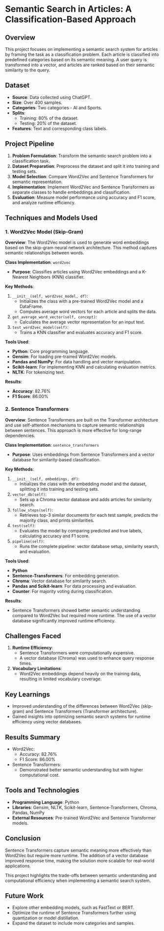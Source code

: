 # Semantic Search in Articles: A Classification-Based Approach

## Overview
This project focuses on implementing a semantic search system for articles by framing the task as a classification problem. Each article is classified into predefined categories based on its semantic meaning. A user query is transformed into a vector, and articles are ranked based on their semantic similarity to the query.

## Dataset
- **Source**: Data collected using ChatGPT.
- **Size**: Over 400 samples.
- **Categories**: Two categories - AI and Sports.
- **Splits**: 
  - Training: 80% of the dataset.
  - Testing: 20% of the dataset.
- **Features**: Text and corresponding class labels.

## Project Pipeline
1. **Problem Formulation**: Transform the semantic search problem into a classification task.
2. **Dataset Preparation**: Preprocess the dataset and split it into training and testing sets.
3. **Model Selection**: Compare Word2Vec and Sentence Transformers for semantic representation.
4. **Implementation**: Implement Word2Vec and Sentence Transformers as separate classes to handle embeddings and classification.
5. **Evaluation**: Measure model performance using accuracy and F1 score, and analyze runtime efficiency.

## Techniques and Models Used
### 1. Word2Vec Model (Skip-Gram)
**Overview**: The Word2Vec model is used to generate word embeddings based on the skip-gram neural network architecture. This method captures semantic relationships between words.

**Class Implementation**: `word2vec`
- **Purpose**: Classifies articles using Word2Vec embeddings and a K-Nearest Neighbors (KNN) classifier.

**Key Methods**:
1. `__init__(self, word2vec_model, df)`:
   - Initializes the class with a pre-trained Word2Vec model and a DataFrame.
   - Computes average word vectors for each article and splits the data.
2. `get_average_word_vector(self, concept)`:
   - Calculates the average vector representation for an input text.
3. `test_word2vec_model(self)`:
   - Trains a KNN classifier and evaluates accuracy and F1 score.

**Tools Used**:
- **Python**: Core programming language.
- **Gensim**: For loading pre-trained Word2Vec models.
- **Pandas and NumPy**: For data handling and vector manipulation.
- **Scikit-learn**: For implementing KNN and calculating evaluation metrics.
- **NLTK**: For tokenizing text.

**Results**:
- **Accuracy**: 82.76%
- **F1 Score**: 86.00%

### 2. Sentence Transformers
**Overview**: Sentence Transformers are built on the Transformer architecture and use self-attention mechanisms to capture semantic relationships between sentences. This approach is more effective for long-range dependencies.

**Class Implementation**: `sentence_transformers`
- **Purpose**: Uses embeddings from Sentence Transformers and a vector database for similarity-based classification.

**Key Methods**:
1. `__init__(self, embeddings, df)`:
   - Initializes the class with the embedding model and the dataset, splitting it into training and testing sets.
2. `vector_db(self)`:
   - Sets up a Chroma vector database and adds articles for similarity search.
3. `follow_steps(self)`:
   - Retrieves top-3 similar documents for each test sample, predicts the majority class, and prints similarities.
4. `test(self)`:
   - Evaluates the model by comparing predicted and true labels, calculating accuracy and F1 score.
5. `pipeline(self)`:
   - Runs the complete pipeline: vector database setup, similarity search, and evaluation.

**Tools Used**:
- **Python**
- **Sentence-Transformers**: For embedding generation.
- **Chroma**: Vector database for similarity search.
- **Pandas and Scikit-learn**: For data processing and evaluation.
- **Counter**: For majority voting during classification.

**Results**:
- Sentence Transformers showed better semantic understanding compared to Word2Vec but required more runtime. The use of a vector database significantly improved runtime efficiency.

## Challenges Faced
1. **Runtime Efficiency**:
   - Sentence Transformers were computationally expensive.
   - A vector database (Chroma) was used to enhance query response times.
2. **Vocabulary Limitations**:
   - Word2Vec embeddings depend heavily on the training data, resulting in limited vocabulary coverage.

## Key Learnings
- Improved understanding of the differences between Word2Vec (skip-gram) and Sentence Transformers (Transformer architecture).
- Gained insights into optimizing semantic search systems for runtime efficiency using vector databases.

## Results Summary
- Word2Vec:
  - Accuracy: 82.76%
  - F1 Score: 86.00%
- Sentence Transformers:
  - Demonstrated better semantic understanding but with higher computational cost.

## Tools and Technologies
- **Programming Language**: Python
- **Libraries**: Gensim, NLTK, Scikit-learn, Sentence-Transformers, Chroma, Pandas, NumPy
- **External Resources**: Pre-trained Word2Vec and Sentence Transformer models.

## Conclusion
Sentence Transformers capture semantic meaning more effectively than Word2Vec but require more runtime. The addition of a vector database improved response time, making the solution more scalable for real-world applications. 

This project highlights the trade-offs between semantic understanding and computational efficiency when implementing a semantic search system.

## Future Work
- Explore other embedding models, such as FastText or BERT.
- Optimize the runtime of Sentence Transformers further using quantization or model distillation.
- Expand the dataset to include more categories and samples.
